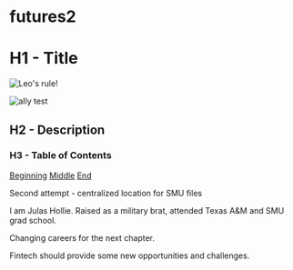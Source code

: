 
# futures2
# H1 - Title

![Leo's rule!]()

![ally test](https://camo.githubusercontent.com/92692d1dd250528f6cca2a8bc1e3a7d279d86183/68747470733a2f2f66696c6563616368652e6d65646961726f6f6d2e636f6d2f6d72356d725f616c6c792f3137383839392f416c6c795f4269675f415f722e6a7067)


## H2 - Description

### H3 - Table of Contents

[Beginning](https://www.espn.com)
[Middle](https://www.babbel.com)
[End](https://www.cnn.com)


Second attempt - centralized location for SMU files

I am Julas Hollie.  Raised as a military brat, attended Texas A&M and SMU grad school.

Changing careers for the next chapter.

Fintech should provide some new opportunities and challenges.
